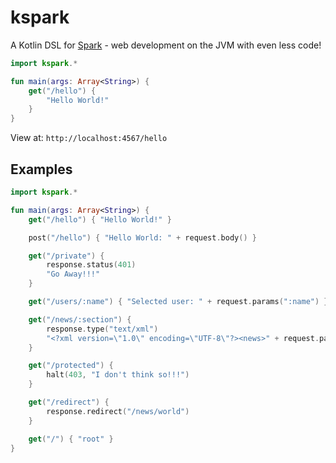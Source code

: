 # kspark
A Kotlin DSL for [Spark](https://github.com/perwendel/spark) - web development on the JVM with even less code!

```kotlin
import kspark.*

fun main(args: Array<String>) {
    get("/hello") {
        "Hello World!"
    }
}
```
View at: `http://localhost:4567/hello`

## Examples

```kotlin
import kspark.*

fun main(args: Array<String>) {
    get("/hello") { "Hello World!" }

    post("/hello") { "Hello World: " + request.body() }

    get("/private") {
        response.status(401)
        "Go Away!!!"
    }

    get("/users/:name") { "Selected user: " + request.params(":name") }

    get("/news/:section") {
        response.type("text/xml")
        "<?xml version=\"1.0\" encoding=\"UTF-8\"?><news>" + request.params("section") + "</news>"
    }

    get("/protected") {
        halt(403, "I don't think so!!!")
    }

    get("/redirect") {
        response.redirect("/news/world")
    }

    get("/") { "root" }
}
```
